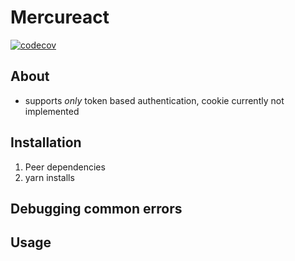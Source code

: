 # Mercureact
[![codecov](https://codecov.io/gh/bornfight/mercureact/branch/master/graph/badge.svg)](https://codecov.io/gh/bornfight/mercureact)

## About
- supports *only* token based authentication, cookie currently not implemented

## Installation
1. Peer dependencies
2. yarn installs
## Debugging common errors
## Usage
